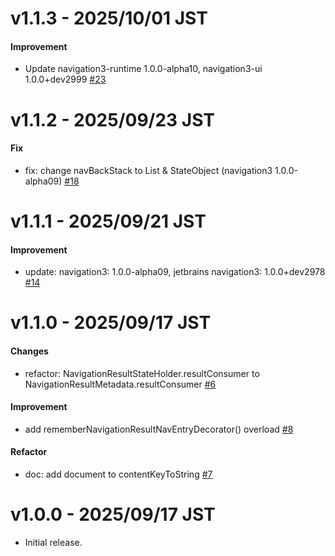 # v1.1.3 - 2025/10/01 JST

#### Improvement

* Update navigation3-runtime 1.0.0-alpha10, navigation3-ui 1.0.0+dev2999 [#23](https://github.com/irgaly/compose-navigation3-resultstate/pull/23)

# v1.1.2 - 2025/09/23 JST

#### Fix

* fix: change navBackStack to List<T> & StateObject (navigation3 1.0.0-alpha09) [#18](https://github.com/irgaly/compose-navigation3-resultstate/pull/18)

# v1.1.1 - 2025/09/21 JST

#### Improvement

* update: navigation3: 1.0.0-alpha09, jetbrains navigation3: 1.0.0+dev2978 [#14](https://github.com/irgaly/compose-navigation3-resultstate/pull/14)

# v1.1.0 - 2025/09/17 JST

#### Changes

* refactor: NavigationResultStateHolder.resultConsumer to
  NavigationResultMetadata.resultConsumer [#6](https://github.com/irgaly/compose-navigation3-resultstate/pull/6)

#### Improvement

* add rememberNavigationResultNavEntryDecorator()
  overload [#8](https://github.com/irgaly/compose-navigation3-resultstate/pull/8)

#### Refactor

* doc: add document to
  contentKeyToString [#7](https://github.com/irgaly/compose-navigation3-resultstate/pull/7)

# v1.0.0 - 2025/09/17 JST

* Initial release.
